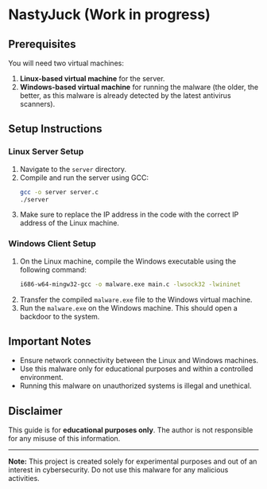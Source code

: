 # NastyJuck (Work in progress)

## Prerequisites

You will need two virtual machines:

1. **Linux-based virtual machine** for the server.
2. **Windows-based virtual machine** for running the malware (the older, the better, as this malware is already detected by the latest antivirus scanners).

## Setup Instructions

### Linux Server Setup

1. Navigate to the `server` directory.
2. Compile and run the server using GCC:
   ```sh
   gcc -o server server.c
   ./server
   ```
3. Make sure to replace the IP address in the code with the correct IP address of the Linux machine.

### Windows Client Setup

1. On the Linux machine, compile the Windows executable using the following command:
   ```sh
   i686-w64-mingw32-gcc -o malware.exe main.c -lwsock32 -lwininet
   ```
2. Transfer the compiled `malware.exe` file to the Windows virtual machine.
3. Run the `malware.exe` on the Windows machine. This should open a backdoor to the system.

## Important Notes

- Ensure network connectivity between the Linux and Windows machines.
- Use this malware only for educational purposes and within a controlled environment.
- Running this malware on unauthorized systems is illegal and unethical.

## Disclaimer

This guide is for **educational purposes only**. The author is not responsible for any misuse of this information.

---

**Note:** This project is created solely for experimental purposes and out of an interest in cybersecurity. Do not use this malware for any malicious activities.
